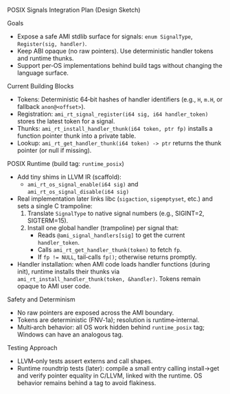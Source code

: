 POSIX Signals Integration Plan (Design Sketch)

Goals
- Expose a safe AMI stdlib surface for signals: `enum SignalType`, `Register(sig, handler)`.
- Keep ABI opaque (no raw pointers). Use deterministic handler tokens and runtime thunks.
- Support per‑OS implementations behind build tags without changing the language surface.

Current Building Blocks
- Tokens: Deterministic 64‑bit hashes of handler identifiers (e.g., `H`, `m.H`, or fallback `anon@<offset>`).
- Registration: `ami_rt_signal_register(i64 sig, i64 handler_token)` stores the latest token for a signal.
- Thunks: `ami_rt_install_handler_thunk(i64 token, ptr fp)` installs a function pointer thunk into a private table.
- Lookup: `ami_rt_get_handler_thunk(i64 token) -> ptr` returns the thunk pointer (or null if missing).

POSIX Runtime (build tag: `runtime_posix`)
- Add tiny shims in LLVM IR (scaffold):
  - `ami_rt_os_signal_enable(i64 sig)` and `ami_rt_os_signal_disable(i64 sig)`
- Real implementation later links libc (`sigaction`, `sigemptyset`, etc.) and sets a single C trampoline:
  1. Translate `SignalType` to native signal numbers (e.g., SIGINT=2, SIGTERM=15).
  2. Install one global handler (trampoline) per signal that:
     - Reads `@ami_signal_handlers[sig]` to get the current `handler_token`.
     - Calls `ami_rt_get_handler_thunk(token)` to fetch `fp`.
     - If `fp != NULL`, tail‑calls `fp()`; otherwise returns promptly.
- Handler installation: when AMI code loads handler functions (during init), runtime installs their thunks via
  `ami_rt_install_handler_thunk(token, &handler)`. Tokens remain opaque to AMI user code.

Safety and Determinism
- No raw pointers are exposed across the AMI boundary.
- Tokens are deterministic (FNV‑1a); resolution is runtime‑internal.
- Multi‑arch behavior: all OS work hidden behind `runtime_posix` tag; Windows can have an analogous tag.

Testing Approach
- LLVM‑only tests assert externs and call shapes.
- Runtime roundtrip tests (later): compile a small entry calling install→get and verify pointer equality in C/LLVM,
  linked with the runtime. OS behavior remains behind a tag to avoid flakiness.

